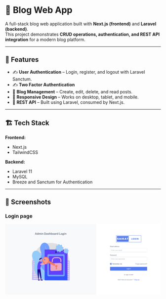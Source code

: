 # 📰 Blog Web App

A full-stack blog web application built with **Next.js (frontend)** and **Laravel (backend)**.  
This project demonstrates **CRUD operations, authentication, and REST API integration** for a modern blog platform.

---

## 🚀 Features

- ✍️ **User Authentication** – Login, register, and logout with Laravel Sanctum.
- ✍️ **Two Factor Authentication**
- 📰 **Blog Management** – Create, edit, delete, and read posts.
- 📱 **Responsive Design** – Works on desktop, tablet, and mobile.
- 🔗 **REST API** – Built using Laravel, consumed by Next.js.

---

## 🏗️ Tech Stack

**Frontend:**  
- Next.js  
- TailwindCSS 

**Backend:**  
- Laravel 11  
- MySQL  
- Breeze and Sanctum for Authentication  

---

## 📸 Screenshots
### Login page

![Login Page Screenshot](/screenshots/admin-login1.png)

```markdown


